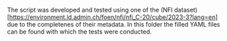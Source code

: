 The script was developed and tested using one of the (NFI dataset)[https://environment.ld.admin.ch/foen/nfi/nfi_C-20/cube/2023-3?lang=en] due to the completenes of their metadata.
In this folder the filled YAML files can be found with which the tests were conducted.
